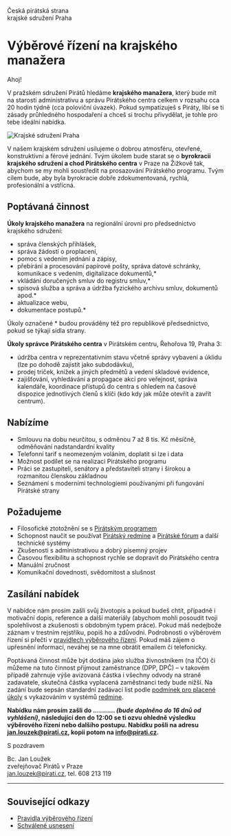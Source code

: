 Česká pirátská strana  
krajské sdružení Praha

Výběrové řízení na krajského manažera
========================

Ahoj!

V pražském sdružení Pirátů hledáme **krajského manažera**, který bude mít na starosti administrativu a správu Pirátského centra celkem v rozsahu cca 20 hodin týdně (cca poloviční úvazek). Pokud sympatizuješ s Piráty, líbí se ti zásady průhledného hospodaření a chceš si trochu přivydělat, je tohle pro tebe ideální nabídka.

![Krajské sdružení Praha](https://redmine.pirati.cz/attachments/download/146/pirati-mezinarodni.jpg)

V našem krajském sdružení usilujeme o dobrou atmosféru, otevřené, konstruktivní a férové jednání. Tvým úkolem bude starat se o **byrokracii krajského sdružení a chod Pirátského centra** v Praze na Žižkově tak, abychom se my mohli soustředit na prosazování Pirátského programu. Tvým cílem bude, aby byla byrokracie dobře zdokumentovaná, rychlá, profesionální a vstřícná. 

## Poptávaná činnost

**Úkoly krajského manažera** na regionální úrovni pro předsednictvo krajského sdružení:

* správa členských přihlášek, 
* správa žádostí o proplacení, 
* pomoc s vedením jednání a zápisy,
* přebírání a procesování papírové pošty, správa datové schránky, komunikace s vedením, digitalizace dokumentů,*
* vkládání doručených smluv do registru smluv,*
* spisová služba a správa a údržba fyzického archivu smluv, dokumentů apod.*
* aktualizace webu,
* dokumentace postupů.*

Úkoly označené * budou prováděny též pro republikové předsednictvo, pokud se týkají sídla strany.

**Úkoly správce Pirátského centra** v Pirátském centru, Řehořova 19, Praha 3: 

* údržba centra v reprezentativním stavu včetně správy vybavení a úklidu (lze po dohodě zajistit jako subdodávku),
* prodej triček, knížek a jiných předmětů a vedení skladové evidence,
* zajišťování, vyhledávání a propagace akcí pro veřejnost, správa kalendáře, koordinace přístupů do centra s ohledem na časové dispozice jednotlivých členů s klíči (kdo kdy jak může otevřít a zavřít centrum).

## Nabízíme

* Smlouvu na dobu neurčitou, s odměnou 7 až 8 tis. Kč měsíčně, odměňování nadstandardní kvality
* Telefonní tarif s neomezeným voláním, doplatit si lze i data
* Možnost podílet se na realizaci Pirátského programu
* Práci se zastupiteli, senátory a představiteli strany i širokou a rozmanitou členskou základnou
* Seznámení s moderními technologiemi používanými při fungování Pirátské strany

## Požadujeme

* Filosofické ztotožnění se s [Pirátským programem][program]
* Schopnost naučit se používat [Pirátský redmine][redmine] a [Pirátské fórum][forum] a další technické systémy
* Zkušenosti s administrativou a dobrý písemný projev 
* Časovou flexibilitu a schopnost rychle se dopravit do Pirátského centra 
* Manuální zručnost
* Komunikační dovednosti, svědomitost a slušnost

[program]: https://www.pirati.cz/program/start
[forum]: https://forum.pirati.cz
[redmine]: https://redmine.pirati.cz/

## Zasílání nabídek

V nabídce nám prosím zašli svůj životopis a pokud budeš chtít, případně i motivační dopis, reference a další materiály (abychom mohli posoudit tvoji spolehlivost a zkušenosti s obdobným typem práce). Pokud máš nedejbože záznam v trestním rejstříku, popiš ho a zdůvodni. Podrobnosti o výběrovém řízení si přečti v [pravidlech výběrového řízení](pravidla.md). Pokud máš zájem o upřesnění informací, neváhej se na mne obrátit emailem či telefonicky.

Poptávaná činnost může být dodána jako služba živnostníkem (na IČO) či můžeme na tuto činnost přijmout zaměstnance (DPP, DPČ) – v takovém případě zahrnuje výše avizovaná částka i všechny odvody na straně zadavatele, skutečná částka vyplacená zaměstnanci tedy bude nižší. Na zadání bude sepsán standardní zadávací list podle [podmínek pro placené úkoly](https://github.com/pirati-cz/sablony/blob/4b07ba675434ee634c527909d537122264cc712e/ukoly/podminky/podminky.md) s vykazováním v systémů [redmine][redmine].

**Nabídku nám prosím zašli do ........... *(bude doplněno do 16 dnů od vyhlášení)*, následující den do 12:00 se ti ozvu ohledně výsledku výběrového řízení nebo dalšího postupu. Nabídku pošli na adresu <jan.louzek@pirati.cz>, kopii potom na <info@pirati.cz>.**

S pozdravem 

Bc. Jan Loužek  
zveřejňovač Pirátů v Praze  
<jan.louzek@pirati.cz>, tel. 608 213 119

----

## Související odkazy

* [Pravidla výběrového řízení](pravidla.md)
* [Schválené usnesení](usneseni.md) 
